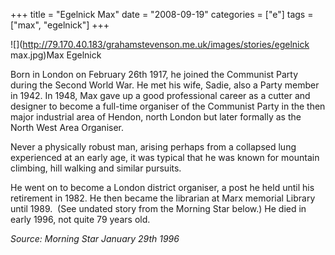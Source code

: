 +++
title = "Egelnick Max"
date = "2008-09-19"
categories = ["e"]
tags = ["max", "egelnick"]
+++

![](http://79.170.40.183/grahamstevenson.me.uk/images/stories/egelnick max.jpg)Max Egelnick

Born in London on February 26th 1917, he joined the Communist Party during the Second World War. He met his wife, Sadie, also a Party member in 1942. In 1948, Max gave up a good professional career as a cutter and designer to become a full-time organiser of the Communist Party in the then major industrial area of Hendon, north London but later formally as the North West Area Organiser. 

Never a physically robust man, arising perhaps from a collapsed lung experienced at an early age, it was typical that he was known for mountain climbing, hill walking and similar pursuits.

He went on to become a London district organiser, a post he held until his retirement in 1982. He then became the librarian at Marx memorial Library until 1989.  (See undated story from the Morning Star below.) He died in early 1996, not quite 79 years old.

  
_Source: Morning Star January 29th 1996_
